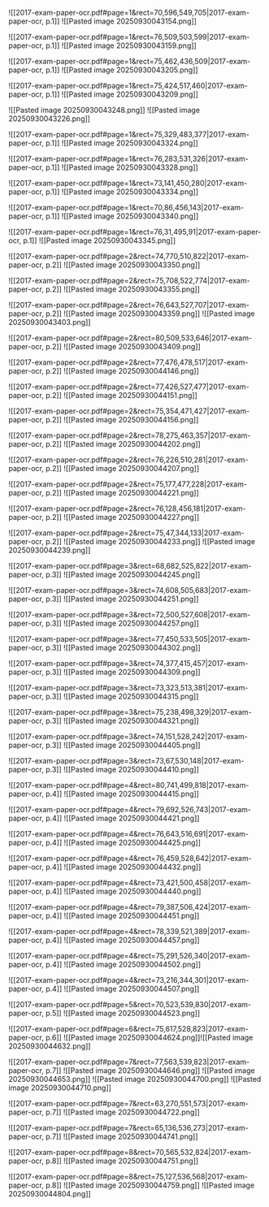 ![[2017-exam-paper-ocr.pdf#page=1&rect=70,596,549,705|2017-exam-paper-ocr, p.1]]
![[Pasted image 20250930043154.png]]


![[2017-exam-paper-ocr.pdf#page=1&rect=76,509,503,599|2017-exam-paper-ocr, p.1]]
![[Pasted image 20250930043159.png]]




![[2017-exam-paper-ocr.pdf#page=1&rect=75,462,436,509|2017-exam-paper-ocr, p.1]]
![[Pasted image 20250930043205.png]]


![[2017-exam-paper-ocr.pdf#page=1&rect=75,424,517,460|2017-exam-paper-ocr, p.1]]
![[Pasted image 20250930043209.png]]


![[Pasted image 20250930043248.png]]
![[Pasted image 20250930043226.png]]



![[2017-exam-paper-ocr.pdf#page=1&rect=75,329,483,377|2017-exam-paper-ocr, p.1]]
![[Pasted image 20250930043324.png]]



![[2017-exam-paper-ocr.pdf#page=1&rect=76,283,531,326|2017-exam-paper-ocr, p.1]]
![[Pasted image 20250930043328.png]]


![[2017-exam-paper-ocr.pdf#page=1&rect=73,141,450,280|2017-exam-paper-ocr, p.1]]
![[Pasted image 20250930043334.png]]


![[2017-exam-paper-ocr.pdf#page=1&rect=70,86,456,143|2017-exam-paper-ocr, p.1]]
![[Pasted image 20250930043340.png]]


![[2017-exam-paper-ocr.pdf#page=1&rect=76,31,495,91|2017-exam-paper-ocr, p.1]]
![[Pasted image 20250930043345.png]]


![[2017-exam-paper-ocr.pdf#page=2&rect=74,770,510,822|2017-exam-paper-ocr, p.2]]
![[Pasted image 20250930043350.png]]


![[2017-exam-paper-ocr.pdf#page=2&rect=75,708,522,774|2017-exam-paper-ocr, p.2]]
![[Pasted image 20250930043355.png]]


![[2017-exam-paper-ocr.pdf#page=2&rect=76,643,527,707|2017-exam-paper-ocr, p.2]]
![[Pasted image 20250930043359.png]]
![[Pasted image 20250930043403.png]]

![[2017-exam-paper-ocr.pdf#page=2&rect=80,509,533,646|2017-exam-paper-ocr, p.2]]
![[Pasted image 20250930043409.png]]


![[2017-exam-paper-ocr.pdf#page=2&rect=77,476,478,517|2017-exam-paper-ocr, p.2]]
![[Pasted image 20250930044146.png]]


![[2017-exam-paper-ocr.pdf#page=2&rect=77,426,527,477|2017-exam-paper-ocr, p.2]]
![[Pasted image 20250930044151.png]]


![[2017-exam-paper-ocr.pdf#page=2&rect=75,354,471,427|2017-exam-paper-ocr, p.2]]
![[Pasted image 20250930044156.png]]


![[2017-exam-paper-ocr.pdf#page=2&rect=78,275,463,357|2017-exam-paper-ocr, p.2]]
![[Pasted image 20250930044202.png]]


![[2017-exam-paper-ocr.pdf#page=2&rect=76,226,510,281|2017-exam-paper-ocr, p.2]]
![[Pasted image 20250930044207.png]]


![[2017-exam-paper-ocr.pdf#page=2&rect=75,177,477,228|2017-exam-paper-ocr, p.2]]
![[Pasted image 20250930044221.png]]


![[2017-exam-paper-ocr.pdf#page=2&rect=76,128,456,181|2017-exam-paper-ocr, p.2]]
![[Pasted image 20250930044227.png]]


![[2017-exam-paper-ocr.pdf#page=2&rect=75,47,344,133|2017-exam-paper-ocr, p.2]]
![[Pasted image 20250930044233.png]]
![[Pasted image 20250930044239.png]]

![[2017-exam-paper-ocr.pdf#page=3&rect=68,682,525,822|2017-exam-paper-ocr, p.3]]
![[Pasted image 20250930044245.png]]


![[2017-exam-paper-ocr.pdf#page=3&rect=74,608,505,683|2017-exam-paper-ocr, p.3]]
![[Pasted image 20250930044251.png]]


![[2017-exam-paper-ocr.pdf#page=3&rect=72,500,527,608|2017-exam-paper-ocr, p.3]]
![[Pasted image 20250930044257.png]]


![[2017-exam-paper-ocr.pdf#page=3&rect=77,450,533,505|2017-exam-paper-ocr, p.3]]
![[Pasted image 20250930044302.png]]


![[2017-exam-paper-ocr.pdf#page=3&rect=74,377,415,457|2017-exam-paper-ocr, p.3]]
![[Pasted image 20250930044309.png]]


![[2017-exam-paper-ocr.pdf#page=3&rect=73,323,513,381|2017-exam-paper-ocr, p.3]]
![[Pasted image 20250930044315.png]]


![[2017-exam-paper-ocr.pdf#page=3&rect=75,238,498,329|2017-exam-paper-ocr, p.3]]
![[Pasted image 20250930044321.png]]


![[2017-exam-paper-ocr.pdf#page=3&rect=74,151,528,242|2017-exam-paper-ocr, p.3]]
![[Pasted image 20250930044405.png]]


![[2017-exam-paper-ocr.pdf#page=3&rect=73,67,530,148|2017-exam-paper-ocr, p.3]]
![[Pasted image 20250930044410.png]]


![[2017-exam-paper-ocr.pdf#page=4&rect=80,741,499,818|2017-exam-paper-ocr, p.4]]
![[Pasted image 20250930044415.png]]


![[2017-exam-paper-ocr.pdf#page=4&rect=79,692,526,743|2017-exam-paper-ocr, p.4]]
![[Pasted image 20250930044421.png]]


![[2017-exam-paper-ocr.pdf#page=4&rect=76,643,516,691|2017-exam-paper-ocr, p.4]]
![[Pasted image 20250930044425.png]]


![[2017-exam-paper-ocr.pdf#page=4&rect=76,459,528,642|2017-exam-paper-ocr, p.4]]
![[Pasted image 20250930044432.png]]


![[2017-exam-paper-ocr.pdf#page=4&rect=73,421,500,458|2017-exam-paper-ocr, p.4]]
![[Pasted image 20250930044440.png]]


![[2017-exam-paper-ocr.pdf#page=4&rect=79,387,506,424|2017-exam-paper-ocr, p.4]]
![[Pasted image 20250930044451.png]]


![[2017-exam-paper-ocr.pdf#page=4&rect=78,339,521,389|2017-exam-paper-ocr, p.4]]
![[Pasted image 20250930044457.png]]


![[2017-exam-paper-ocr.pdf#page=4&rect=75,291,526,340|2017-exam-paper-ocr, p.4]]
![[Pasted image 20250930044502.png]]


![[2017-exam-paper-ocr.pdf#page=4&rect=73,216,344,301|2017-exam-paper-ocr, p.4]]
![[Pasted image 20250930044507.png]]

![[2017-exam-paper-ocr.pdf#page=5&rect=70,523,539,830|2017-exam-paper-ocr, p.5]]
![[Pasted image 20250930044523.png]]


![[2017-exam-paper-ocr.pdf#page=6&rect=75,617,528,823|2017-exam-paper-ocr, p.6]]
![[Pasted image 20250930044624.png]]![[Pasted image 20250930044632.png]]


![[2017-exam-paper-ocr.pdf#page=7&rect=77,563,539,823|2017-exam-paper-ocr, p.7]]
![[Pasted image 20250930044646.png]]
![[Pasted image 20250930044653.png]]
![[Pasted image 20250930044700.png]]
![[Pasted image 20250930044710.png]]

















![[2017-exam-paper-ocr.pdf#page=7&rect=63,270,551,573|2017-exam-paper-ocr, p.7]]
![[Pasted image 20250930044722.png]]


![[2017-exam-paper-ocr.pdf#page=7&rect=65,136,536,273|2017-exam-paper-ocr, p.7]]
![[Pasted image 20250930044741.png]]


![[2017-exam-paper-ocr.pdf#page=8&rect=70,565,532,824|2017-exam-paper-ocr, p.8]]
![[Pasted image 20250930044751.png]]


![[2017-exam-paper-ocr.pdf#page=8&rect=75,127,536,568|2017-exam-paper-ocr, p.8]]
![[Pasted image 20250930044759.png]]
![[Pasted image 20250930044804.png]]













